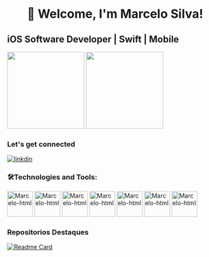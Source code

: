 <h1 align= "center">   Welcome, I'm Marcelo Silva! </h1>

## iOS Software Developer | Swift | Mobile 
 
 <div>
 
<img height="180em" src="https://github-readme-stats.vercel.app/api?username=marcelossv&show_icons=true&theme=onedark"/>
<img height="180em" src="https://github-readme-stats.vercel.app/api/top-langs/?username=marcelossv&layout=compact&theme=highcontrast"/>

 </div>
   

### Let's get connected 
 
 [![linkdin](https://img.shields.io/badge/LinkedIn-0077B5?style=for-the-badge&logo=linkedin&logoColor=white)](https://www.linkedin.com/in/marcelossv/)

 
 ### 🛠Technologies and Tools:
 
 <div>
 <img align= "centeer" alt="Marcelo-html" height= "60" widht= "60" src="https://cdn.jsdelivr.net/gh/devicons/devicon/icons/xcode/xcode-original.svg"/>
 <img align= "centeer" alt="Marcelo-html" height= "60" widht= "60" src="https://cdn.jsdelivr.net/gh/devicons/devicon/icons/swift/swift-original.svg"/>
 <img align= "centeer" alt="Marcelo-html" height= "60" widht= "60" src="https://cdn.jsdelivr.net/gh/devicons/devicon/icons/firebase/firebase-plain-wordmark.svg"/>
  <img align= "centeer" alt="Marcelo-html" height= "60" widht= "60" src="https://cdn.jsdelivr.net/gh/devicons/devicon/icons/figma/figma-original.svg" />
 <img align= "centeer" alt="Marcelo-html" height= "60" widht= "60" src="https://cdn.jsdelivr.net/gh/devicons/devicon/icons/photoshop/photoshop-line.svg" />
 <img align= "centeer" alt="Marcelo-html" height= "60" widht= "60" src="https://cdn.jsdelivr.net/gh/devicons/devicon/icons/trello/trello-plain-wordmark.svg" />
 <img align= "centeer" alt="Marcelo-html" height= "60" widht= "60" src="https://cdn.jsdelivr.net/gh/devicons/devicon/icons/git/git-plain.svg" />
 <div>
 
  
### Repositorios Destaques
  [![Readme Card](https://github-readme-stats.vercel.app/api/pin/?username=anuraghazra&repo=github-readme-stats)](https://github.com/anuraghazra/github-readme-stats)
